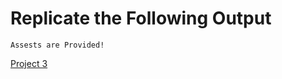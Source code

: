 # Replicate the Following Output

`Assests are Provided!`

[Project 3](./new%20gaming%20landing%20page.png)
